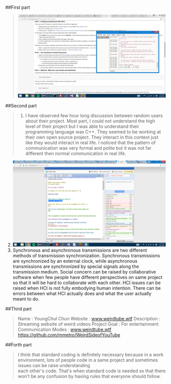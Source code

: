 ##First part
>![pic](Image/part1.jpg)

##Second part
> 1. I have observed few hour long discussion between random users about their project. Most part, I could not understand the high level of their project but I was able to understand
	their programming language was C++. They seemed to be working at their own open source project. They interact in this context just like they would interact in real life. I noticed 
	that the pattern of communication was very formal and polite but it was not far different then normal communication in real life.
  2. ![pic](Image/part3.jpg)
  4. Synchronous and asynchronous transmissions are two different methods of 
	transmission synchronization. Synchronous transmissions are synchronized by 
	an external clock, while asynchronous transmissions are synchronized by special 
	signals along the transmission medium.
	Social concern can be raised by collaborative software when few people have
	different perspectives on same project so that it will be hard to collaborate
	with each other.
	HCI issues can be raised when HCI is not fully embodying human intention.
	There can be errors between what HCI actually does and what the user actually
	meant to do.

##Third part
>Name : YoungChul Chun
	Website : www.weirdtube.wtf
	Description : Streaming website of weird videos
	Project Goal : For entertainment
	Communication Modes : www.weirdtube.wtf
		      https://github.com/mmetro/WeirdSideofYouTube

##Forth part
>I think that standard coding is definitely necessary because in a work environment,
	lots of people code in a same project and sometimes issues can be raise understanding	
	each other's code. That's when standard code is needed so that there won't be any confusion
	by having rules that everyone should follow.	